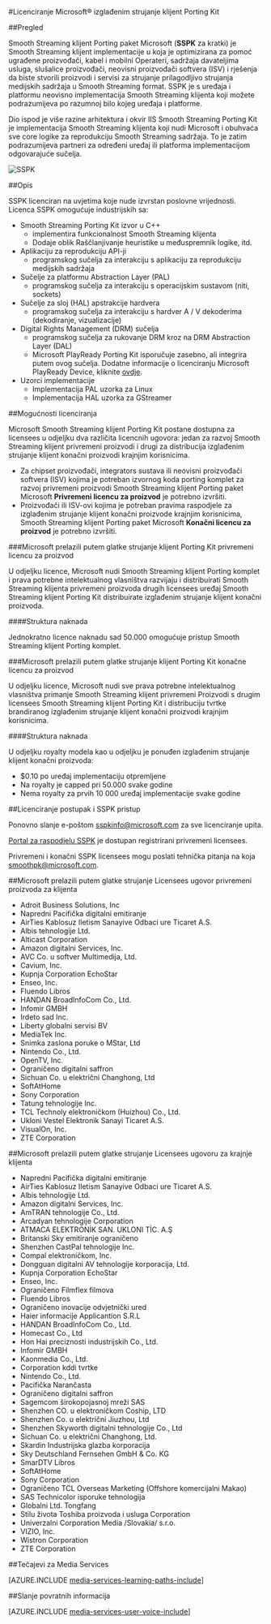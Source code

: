 <properties 
    pageTitle="Licenciranje Microsoft® izglađenim strujanje klijent Porting Kit" 
    description="Upute za licenciranje Microsoft® Smooth Streaming klijent Porting Kit." 
    services="media-services" 
    documentationCenter="" 
    authors="xpouyat,vsood" 
    manager="erikre" 
    editor=""/>

<tags 
    ms.service="media-services" 
    ms.workload="media" 
    ms.tgt_pltfrm="na" 
    ms.devlang="na" 
    ms.topic="article" 
    ms.date="09/06/2016"  
    ms.author="xpouyat"/>

#<a name="licensing-microsoft-smooth-streaming-client-porting-kit"></a>Licenciranje Microsoft® izglađenim strujanje klijent Porting Kit

##<a name="overview"></a>Pregled

Smooth Streaming klijent Porting paket Microsoft (**SSPK** za kratki) je Smooth Streaming klijent implementacije u koja je optimizirana za pomoć ugrađene proizvođači, kabel i mobilni Operateri, sadržaja davateljima usluga, slušalice proizvođači, neovisni proizvođači softvera (ISV) i rješenja da biste stvorili proizvodi i servisi za strujanje prilagodljivo strujanja medijskih sadržaja u Smooth Streaming format. SSPK je s uređaja i platformu neovisno implementacija Smooth Streaming klijenta koji možete podrazumijeva po razumnoj bilo kojeg uređaja i platforme. 

Dio ispod je više razine arhitektura i okvir IIS Smooth Streaming Porting Kit je implementacija Smooth Streaming klijenta koji nudi Microsoft i obuhvaća sve core logike za reprodukciju Smooth Streaming sadržaja. To je zatim podrazumijeva partneri za određeni uređaj ili platforma implementacijom odgovarajuće sučelja. 

![SSPK](./media/media-services-sspk/sspk-arch.png)

##<a name="description"></a>Opis

SSPK licenciran na uvjetima koje nude izvrstan poslovne vrijednosti. Licenca SSPK omogućuje industrijskih sa:

- Smooth Streaming Porting Kit izvor u C++ 
  - implementira funkcionalnost Smooth Streaming klijenta
  - Dodaje oblik Raščlanjivanje heuristike u međuspremnik logike, itd.
- Aplikaciju za reprodukciju API-ji 
  - programskog sučelja za interakciju s aplikaciju za reprodukciju medijskih sadržaja
- Sučelje za platformu Abstraction Layer (PAL) 
  - programskog sučelja za interakciju s operacijskim sustavom (niti, sockets)
- Sučelje za sloj (HAL) apstrakcije hardvera 
  - programskog sučelja za interakciju s hardver A / V dekoderima (dekodiranje, vizualizacije)
- Digital Rights Management (DRM) sučelja 
  - programskog sučelja za rukovanje DRM kroz na DRM Abstraction Layer (DAL)
  - Microsoft PlayReady Porting Kit isporučuje zasebno, ali integrira putem ovog sučelja. Dodatne informacije o licenciranju Microsoft PlayReady Device, kliknite [ovdje](http://www.microsoft.com/playready/licensing/device_technology.mspx#pddipdl).
- Uzorci implementacije 
  - Implementacija PAL uzorka za Linux
  - Implementacija HAL uzorka za GStreamer

##<a name="licensing-options"></a>Mogućnosti licenciranja

Microsoft Smooth Streaming klijent Porting Kit postane dostupna za licensees u odjeljku dva različita licencnih ugovora: jedan za razvoj Smooth Streaming klijent privremeni proizvodi i drugi za distribucija izglađenim strujanje klijent konačni proizvodi krajnjim korisnicima.
 
- Za chipset proizvođači, integrators sustava ili neovisni proizvođači softvera (ISV) kojima je potreban izvornog koda porting komplet za razvoj privremeni proizvodi Smooth Streaming klijent Porting paket Microsoft **Privremeni licencu za proizvod** je potrebno izvršiti.
- Proizvođači ili ISV-ovi kojima je potreban pravima raspodjele za izglađenim strujanje klijent konačni proizvode krajnjim korisnicima, Smooth Streaming klijent Porting paket Microsoft **Konačni licencu za proizvod** je potrebno izvršiti.

###<a name="microsoft-smooth-streaming-client-porting-kit-interim-product-license"></a>Microsoft prelazili putem glatke strujanje klijent Porting Kit privremeni licencu za proizvod

U odjeljku licence, Microsoft nudi Smooth Streaming klijent Porting komplet i prava potrebne intelektualnog vlasništva razvijaju i distribuirati Smooth Streaming klijenta privremeni proizvoda drugih licensees uređaj Smooth Streaming klijent Porting Kit distribuirate izglađenim strujanje klijent konačni proizvoda.

####<a name="fee-structure"></a>Struktura naknada

Jednokratno licence naknadu sad 50.000 omogućuje pristup Smooth Streaming klijent Porting komplet. 

###<a name="microsoft-smooth-streaming-client-porting-kit-final-product-license"></a>Microsoft prelazili putem glatke strujanje klijent Porting Kit konačne licencu za proizvod

U odjeljku licence, Microsoft nudi sve prava potrebne intelektualnog vlasništva primanje Smooth Streaming klijent privremeni Proizvodi s drugim licensees Smooth Streaming klijent Porting Kit i distribuciju tvrtke brandiranog izglađenim strujanje klijent konačni proizvodi krajnjim korisnicima.

####<a name="fee-structure"></a>Struktura naknada

U odjeljku royalty modela kao u odjeljku je ponuđen izglađenim strujanje klijent konačni proizvoda:

- $0.10 po uređaj implementaciju otpremljene
- Na royalty je capped pri 50.000 svake godine
- Nema royalty za prvih 10 000 uređaj implementacije svake godine 

##<a name="licensing-procedure-and-sspk-access"></a>Licenciranje postupak i SSPK pristup

Ponovno slanje e-poštom [sspkinfo@microsoft.com](mailto:sspkinfo@microsoft.com) za sve licenciranje upita.

[Portal za raspodjelu SSPK](https://microsoft.sharepoint.com/teams/SSPKDOWNLOAD/) je dostupan registrirani privremeni licensees.

Privremeni i konačni SSPK licensees mogu poslati tehnička pitanja na koja [smoothpk@microsoft.com](mailto:smoothpk@microsoft.com).

##<a name="microsoft-smooth-streaming-client-interim-product-agreement-licensees"></a>Microsoft prelazili putem glatke strujanje Licensees ugovor privremeni proizvoda za klijenta

- Adroit Business Solutions, Inc
- Napredni Pacifička digitalni emitiranje
- AirTies Kablosuz Iletism Sanayive Odbaci ure Ticaret A.S.
- Albis tehnologije Ltd.
- Alticast Corporation
- Amazon digitalni Services, Inc.
- AVC Co. u softver Multimedija, Ltd.
- Cavium, Inc.
- Kupnja Corporation EchoStar
- Enseo, Inc.
- Fluendo Libros
- HANDAN BroadInfoCom Co., Ltd.
- Infomir GMBH
- Irdeto sad Inc.
- Liberty globalni servisi BV
- MediaTek Inc.
- Snimka zaslona poruke o MStar, Ltd
- Nintendo Co., Ltd.
- OpenTV, Inc.
- Ograničeno digitalni saffron
- Sichuan Co. u električni Changhong, Ltd
- SoftAtHome
- Sony Corporation
- Tatung tehnologije Inc.
- TCL Technoly elektroničkom (Huizhou) Co., Ltd.
- Ukloni Vestel Elektronik Sanayi Ticaret A.S.
- VisualOn, Inc.
- ZTE Corporation

##<a name="microsoft-smooth-streaming-client-final-product-agreement-licensees"></a>Microsoft prelazili putem glatke strujanje Licensees ugovoru za krajnje klijenta

- Napredni Pacifička digitalni emitiranje
- AirTies Kablosuz Iletism Sanayive Odbaci ure Ticaret A.S.
- Albis tehnologije Ltd.
- Amazon digitalni Services, Inc.
- AmTRAN tehnologije Co., Ltd.
- Arcadyan tehnologije Corporation
- ATMACA ELEKTRONİK SAN. UKLONI TİC. A.Ş
- Britanski Sky emitiranje ograničeno
- Shenzhen CastPal tehnologije Inc.
- Compal elektroničkom, Inc.
- Dongguan digitalni AV tehnologije korporacija, Ltd.
- Kupnja Corporation EchoStar
- Enseo, Inc.
- Ograničeno Filmflex filmova
- Fluendo Libros
- Ograničeno inovacije odvjetnički ured
- Haier informacije Applicantion S.R.L
- HANDAN BroadInfoCom Co., Ltd.
- Homecast Co., Ltd
- Hon Hai preciznosti industrijskih Co., Ltd.
- Infomir GMBH
- Kaonmedia Co., Ltd.
- Corporation kddi tvrtke
- Nintendo Co., Ltd.
- Pacifička Narančasta
- Ograničeno digitalni saffron
- Sagemcom širokopojasnoj mreži SAS
- Shenzhen CO. u elektroničkom Coship, LTD
- Shenzhen Co. u električni Jiuzhou, Ltd
- Shenzhen Skyworth digitalni tehnologije Co., Ltd
- Sichuan Co. u električni Changhong, Ltd.
- Skardin Industrijska glazba korporacija
- Sky Deutschland Fernsehen GmbH & Co. KG
- SmarDTV Libros
- SoftAtHome
- Sony Corporation
- Ograničeno TCL Overseas Marketing (Offshore komercijalni Makao)
- SAS Technicolor isporuke tehnologija
- Globalni Ltd. Tongfang
- Stilu života Toshiba proizvoda i usluga Corporation
- Univerzalni Corporation Media /Slovakia/ s.r.o.
- VIZIO, Inc.
- Wistron Corporation
- ZTE Corporation

##<a name="media-services-learning-paths"></a>Tečajevi za Media Services

[AZURE.INCLUDE [media-services-learning-paths-include](../../includes/media-services-learning-paths-include.md)]

##<a name="provide-feedback"></a>Slanje povratnih informacija

[AZURE.INCLUDE [media-services-user-voice-include](../../includes/media-services-user-voice-include.md)]
